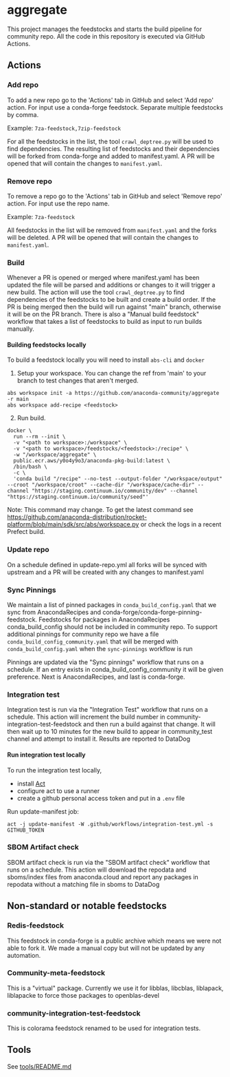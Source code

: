 # aggregate

This project manages the feedstocks and starts the build pipeline for community repo.
All the code in this repository is executed via GitHub Actions.

## Actions

### Add repo
To add a new repo go to the 'Actions' tab in GitHub and select 'Add repo' action.
For input use a conda-forge feedstock. Separate multiple feedstocks by comma.

Example: `7za-feedstock,7zip-feedstock`

For all the feedstocks in the list, the tool `crawl_deptree.py` will be used to find dependencies.
The resulting list of feedstocks and their dependencies will be forked from conda-forge and added to manifest.yaml.
A PR will be opened that will contain the changes to `manifest.yaml`.

### Remove repo
To remove a repo go to the 'Actions' tab in GitHub and select 'Remove repo' action.
For input use the repo name. 

Example: `7za-feedstock`

All feedstocks in the list will be removed from `manifest.yaml` and the forks will be deleted.
A PR will be opened that will contain the changes to `manifest.yaml`.

### Build
Whenever a PR is opened or merged where manifest.yaml has been updated the file will be parsed and additions or changes to it will
trigger a new build.
The action will use the tool `crawl_deptree.py` to find dependencies of the feedstocks to be built and create a build order.
If the PR is being merged then the build will run against "main" branch, otherwise it will be on the PR branch.
There is also a "Manual build feedstock" workflow that takes a list of feedstocks to build as input to run builds manually.

#### Building feedstocks locally
To build a feedstock locally you will need to install `abs-cli` and `docker`

1. Setup your workspace. You can change the ref from 'main' to your branch to test changes that aren't merged.
```text
abs workspace init -a https://github.com/anaconda-community/aggregate -r main
abs workspace add-recipe <feedstock>
```
2. Run build.
```
docker \
  run --rm --init \
  -v "<path to workspace>:/workspace" \
  -v "<path to workspace>/feedstocks/<feedstock>:/recipe" \
  -w "/workspace/aggregate" \
  public.ecr.aws/y0o4y9o3/anaconda-pkg-build:latest \
  /bin/bash \
  -c \
  'conda build "/recipe" --no-test --output-folder "/workspace/output" --croot "/workspace/croot" --cache-dir "/workspace/cache-dir" --channel "https://staging.continuum.io/community/dev" --channel "https://staging.continuum.io/community/seed"'
```
Note: This command may change. To get the latest command see https://github.com/anaconda-distribution/rocket-platform/blob/main/sdk/src/abs/workspace.py or check the logs in a recent Prefect build.


### Update repo
On a schedule defined in update-repo.yml all forks will be synced with upstream and a PR will be created with any changes to manifest.yaml

### Sync Pinnings
We maintain a list of pinned packages in `conda_build_config.yaml` that we sync from AnacondaRecipes and conda-forge/conda-forge-pinning-feedstock.
Feedstocks for packages in AnacondaRecipes conda_build_config should not be included in community repo.
To support additional pinnings for community repo we have a file `conda_build_config_community.yaml` that will be merged with `conda_build_config.yaml` when the `sync-pinnings` workflow is run

Pinnings are updated via the "Sync pinnings" workflow that runs on a schedule.
If an entry exists in conda_build_config_community it will be given preference. Next is AnacondaRecipes, and last is conda-forge.

### Integration test
Integration test is run via the "Integration Test" workflow that runs on a schedule.
This action will increment the build number in community-integration-test-feedstock and then run a build against that change.
It will then wait up to 10 minutes for the new build to appear in community_test channel and attempt to install it.
Results are reported to DataDog

#### Run integration test locally
To run the integration test locally,
- install [Act](https://github.com/nektos/act)
- configure act to use a runner
- create a github personal access token and put in a `.env` file

Run update-manifest job:
```
act -j update-manifest -W .github/workflows/integration-test.yml -s GITHUB_TOKEN
```

### SBOM Artifact check
SBOM artifact check is run via the "SBOM artifact check" workflow that runs on a schedule.
This action will download the repodata and sboms/index files from anaconda.cloud and report any packages in repodata without a matching file in sboms to DataDog

## Non-standard or notable feedstocks

### Redis-feedstock
This feedstock in conda-forge is a public archive which means we were not able to fork it. We made a manual copy but will not be updated by any automation.

### Community-meta-feedstock
This is a "virtual" package. Currently we use it for libblas, libcblas, liblapack, liblapacke to force those packages to openblas-devel

### community-integration-test-feedstock
This is colorama feedstock renamed to be used for integration tests.

## Tools
See [tools/README.md](tools/README.md)
